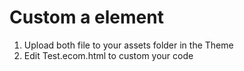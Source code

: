# Custom a element

1. Upload both file to your assets folder in the Theme
2. Edit Test.ecom.html to custom your code
